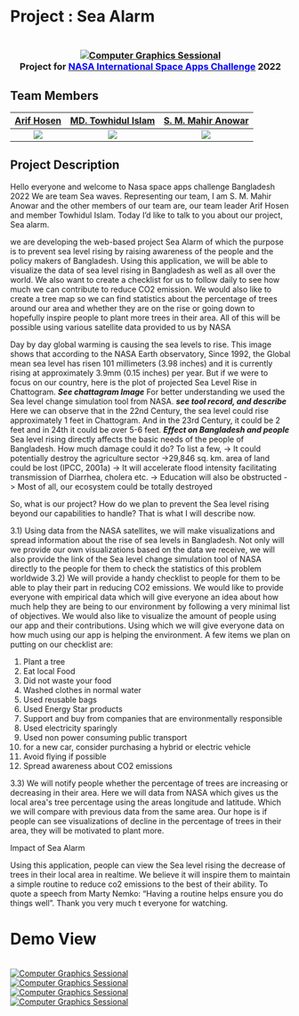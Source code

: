 # Project : Sea Alarm

<h3 align="center">
  <br>
  <a href=""><img src="https://i.ibb.co/x84YhWz/NASA-app-challenge-2022-1.png" alt="Computer Graphics Sessional"></a>
  <br>
Project for <a href="https://www.spaceappschallenge.org/"><span style="color:blue;">NASA International Space Apps Challenge</span></a> 2022
  <br>
</h3>

## Team Members

| [Arif Hosen](https://github.com/Arif-Hosen) | [MD. Towhidul Islam](https://github.com/tiarman) | [S. M. Mahir Anowar](https://github.com/Mahir97) |
| :-: | :-: | :-: |
|[![](https://github.com/Arif-Hosen.png?size=50)](https://github.com/novojitdas) | [![](https://github.com/tiarman.png?size=50)](https://github.com/tiarman)  | [![](https://github.com/Mahir97.png?size=50)](https://github.com/Mahir97)  |

## Project Description
<p style="text-align: justify">

Hello everyone and welcome to Nasa space apps challenge Bangladesh 2022
We are team Sea waves. Representing our team, I am S. M. Mahir Anowar and the other members of our team are, our team leader Arif Hosen and member Towhidul Islam. Today I’d like to talk to you about our project, Sea alarm.

we are developing the web-based project Sea Alarm of which the purpose is to prevent sea level rising by raising awareness of the people and the policy makers of Bangladesh. Using this application, we will be able to visualize the data of sea level rising in Bangladesh as well as all over the world. We also want to create a checklist for us to follow daily to see how much we can contribute to reduce CO2 emission. We would also like to create a tree map so we can find statistics about the percentage of trees around our area and whether they are on the rise or going down to hopefully inspire people to plant more trees in their area. All of this will be possible using various satellite data provided to us by NASA


Day by day global warming is causing the sea levels to rise. This image shows that according to the NASA Earth observatory, Since 1992, the Global mean sea level has risen 101 millimeters (3.98 inches) and it is currently rising at approximately 3.9mm (0.15 inches) per year. But if we were to focus on our country, here is the plot of projected Sea Level Rise in Chattogram.
***See chattagram Image***
For better understanding we used the Sea level change simulation tool from NASA.
***see tool record, and describe***
Here we can observe that in the 22nd Century, the sea level could rise approximately 1 feet in Chattogram. And in the 23rd Century, it could be 2 feet and in 24th it could be over 5-6 feet.
***Effect on Bangladesh and people***
Sea level rising directly affects the basic needs of the people of Bangladesh. How much damage could it do? To list a few,
-> It could potentially destroy the agriculture sector
->29,846 sq. km. area of land could be lost (IPCC, 2001a)
-> It will accelerate flood intensity facilitating transmission of
Diarrhea, cholera etc.
-> Education will also be obstructed
-> Most of all, our ecosystem could be totally destroyed



So, what is our project? How do we plan to prevent the Sea level rising beyond our capabilities to handle? That is what I will describe now.

3.1)
Using data from the NASA satellites, we will make visualizations and spread information about the rise of sea levels in Bangladesh. Not only will we provide our own visualizations based on the data we receive, we will also provide the link of the Sea level change simulation tool of NASA directly to the people for them to check the statistics of this problem worldwide
3.2)
We will provide a handy checklist to people for them to be able to play their part in reducing CO2 emissions. We would like to provide everyone with empirical data which will give everyone an idea about how much help they are being to our environment by following a very minimal list of objectives. We would also like to visualize the amount of people using our app and their contributions. Using which we will give everyone data on how much using our app is helping the environment. A few items we plan on putting on our checklist are:
1) Plant a tree
1) Eat local Food
2) Did not waste your food
3) Washed clothes in normal water
4) Used reusable bags
5) Used Energy Star products
6) Support and buy from companies that are environmentally responsible
7) Used electricity sparingly
8) Used non power consuming public transport
9) for a new car, consider purchasing a hybrid or electric vehicle
10) Avoid flying if possible
12) Spread awareness about CO2 emissions



3.3)
We will notify people whether the percentage of trees are increasing or decreasing in their area. Here we will data from NASA which gives us the local area's tree percentage using the areas longitude and latitude. Which we will compare with previous data from the same area. Our hope is if people can see visualizations of decline in the percentage of trees in their area, they will be motivated to plant more.


Impact of Sea Alarm

Using this application, people can view the Sea level rising the decrease of trees in their local area in realtime. We believe it will inspire them to maintain a simple routine to reduce co2 emissions to the best of their ability. To quote a speech from Marty Nemko:
“Having a routine helps ensure you do things well”.
Thank you very much t everyone for watching.
</p>

[//]: # (<p align="center">)

[//]: # (  <br>)

[//]: # (  <a href=""><img src="https://i.imgur.com/QzmkaNh.gif" alt="Computer Graphics Sessional"></a>)

[//]: # (  <br>)

[//]: # (  <strong>Report showing the recent and projected mosquito habitat of our earth.</strong>)

[//]: # (  <br>)

[//]: # (</p>)

# Demo View

<p >
  <br>
  <a href=""><img src="{{asset('assets/frontend/img/nasa/1.png')}}" alt="Computer Graphics Sessional"></a>
  <br>
  <a href=""><img src="{{asset('assets/frontend/img/nasa/2.png')}}" alt="Computer Graphics Sessional"></a>
  <br>
  <a href=""><img src="{{asset('assets/frontend/img/nasa/3.png')}}" alt="Computer Graphics Sessional"></a>
  <br>
  <a href=""><img src="{{asset('assets/frontend/img/nasa/4.png')}}" alt="Computer Graphics Sessional"></a>
  <br>
  <!-- <strong>Cleaned Area is colored with <span style="color:green;">Green</span> and another is <span style="color:red;">Red</span> </strong> -->
  <br>
</p>

[//]: # (  <br>)

[//]: # (  <a href=""><img src="https://i.imgur.com/sj6WGiI.png" alt="Computer Graphics Sessional"></a>)

[//]: # (  <br>)

[//]: # (  <strong>Cleaned Area is colored with <span style="color:green;">Green</span> and another is <span style="color:red;">Red</span> </strong>)

[//]: # (  <br>)

[//]: # (</p>)

[//]: # ()
[//]: # (Last Updated: 1 OCT )

